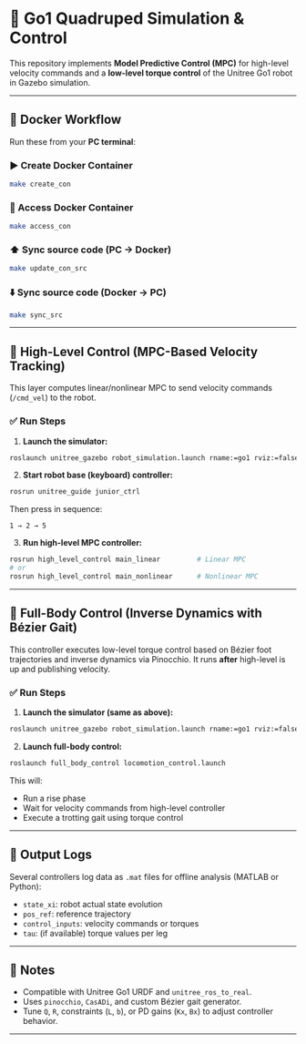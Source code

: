 # 🐾 Go1 Quadruped Simulation & Control

This repository implements **Model Predictive Control (MPC)** for high-level velocity commands and a **low-level torque control** of the Unitree Go1 robot in Gazebo simulation.

---

## 🔧 Docker Workflow

Run these from your **PC terminal**:

### ▶️ Create Docker Container
```bash
make create_con
```

### 🚪 Access Docker Container
```bash
make access_con
```

### ⬆️ Sync source code (PC → Docker)
```bash
make update_con_src
```

### ⬇️ Sync source code (Docker → PC)
```bash
make sync_src
```

---

## 🧠 High-Level Control (MPC-Based Velocity Tracking)

This layer computes linear/nonlinear MPC to send velocity commands (`/cmd_vel`) to the robot.

### ✅ Run Steps

1. **Launch the simulator:**
```bash
roslaunch unitree_gazebo robot_simulation.launch rname:=go1 rviz:=false
```

2. **Start robot base (keyboard) controller:**
```bash
rosrun unitree_guide junior_ctrl
```
Then press in sequence:
```
1 → 2 → 5
```

3. **Run high-level MPC controller:**
```bash
rosrun high_level_control main_linear         # Linear MPC
# or
rosrun high_level_control main_nonlinear      # Nonlinear MPC
```

---

## 🦿 Full-Body Control (Inverse Dynamics with Bézier Gait)

This controller executes low-level torque control based on Bézier foot trajectories and inverse dynamics via Pinocchio. It runs **after** high-level is up and publishing velocity.

### ✅ Run Steps

1. **Launch the simulator (same as above):**
```bash
roslaunch unitree_gazebo robot_simulation.launch rname:=go1 rviz:=false
```

2. **Launch full-body control:**
```bash
roslaunch full_body_control locomotion_control.launch
```

This will:
- Run a rise phase
- Wait for velocity commands from high-level controller
- Execute a trotting gait using torque control

---

## 📁 Output Logs

Several controllers log data as `.mat` files for offline analysis (MATLAB or Python):
- `state_xi`: robot actual state evolution
- `pos_ref`: reference trajectory
- `control_inputs`: velocity commands or torques
- `tau`: (if available) torque values per leg

---

## 📝 Notes

- Compatible with Unitree Go1 URDF and `unitree_ros_to_real`.
- Uses `pinocchio`, `CasADi`, and custom Bézier gait generator.
- Tune `Q`, `R`, constraints (`L`, `b`), or PD gains (`Kx`, `Bx`) to adjust controller behavior.

---
